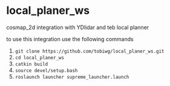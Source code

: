 # local_planer_ws
cosmap_2d integration with YDlidar and teb local planner

to use this integration use the following commands
1. ```git clone https://github.com/tobiwg/local_planer_ws.git```
2. ```cd local_planer_ws```
3. ```catkin build```
4. ```source devel/setup.bash```
5. ```roslaunch launcher supreme_launcher.launch```
